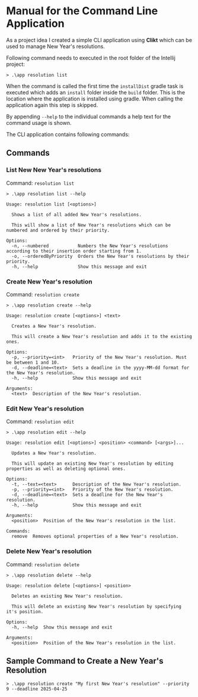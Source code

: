 # Manual for the Command Line Application

As a project idea I created a simple CLI application using **Clikt** which can be used to manage New Year's resolutions.

Following command needs to executed in the root folder of the Intellij project:
```
> .\app resolution list
```

When the command is called the first time the `installDist` gradle task is executed which adds an `install` folder inside
the `build` folder. This is the location where the application is installed using gradle. When calling the application again
this step is skipped.

By appending `--help` to the individual commands a help text for the command usage is shown.

The CLI application contains following commands:

## Commands

### List New New Year's resolutions
Command: `resolution list`

```
> .\app resolution list --help

Usage: resolution list [<options>]

  Shows a list of all added New Year's resolutions.

  This will show a list of New Year's resolutions which can be numbered and ordered by their priority.

Options:
  -n, --numbered           Numbers the New Year's resolutions according to their insertion order starting from 1.
  -o, --orderedByPriority  Orders the New Year's resolutions by their priority.
  -h, --help               Show this message and exit
```

### Create New Year's resolution
Command: `resolution create`

```
> .\app resolution create --help

Usage: resolution create [<options>] <text>

  Creates a New Year's resolution.

  This will create a New Year's resolution and adds it to the existing ones.

Options:
  -p, --priority=<int>   Priority of the New Year's resolution. Must be between 1 and 10.
  -d, --deadline=<text>  Sets a deadline in the yyyy-MM-dd format for the New Year's resolution.
  -h, --help             Show this message and exit

Arguments:
  <text>  Description of the New Year's resolution.
```

### Edit New Year's resolution
Command: `resolution edit`

```
> .\app resolution edit --help

Usage: resolution edit [<options>] <position> <command> [<args>]...

  Updates a New Year's resolution.

  This will update an existing New Year's resolution by editing properties as well as deleting optional ones.

Options:
  -t, --text=<text>      Description of the New Year's resolution.
  -p, --priority=<int>   Priority of the New Year's resolution.
  -d, --deadline=<text>  Sets a deadline for the New Year's resolution.
  -h, --help             Show this message and exit

Arguments:
  <position>  Position of the New Year's resolution in the list.

Commands:
  remove  Removes optional properties of a New Year's resolution.
```

### Delete New Year's resolution
Command: `resolution delete`

```
> .\app resolution delete --help

Usage: resolution delete [<options>] <position>

  Deletes an existing New Year's resolution.

  This will delete an existing New Year's resolution by specifying it's position.

Options:
  -h, --help  Show this message and exit

Arguments:
  <position>  Position of the New Year's resolution in the list.
```

## Sample Command to Create a New Year's Resolution
```
> .\app resolution create "My first New Year's resolution" --priority 9 --deadline 2025-04-25
```
